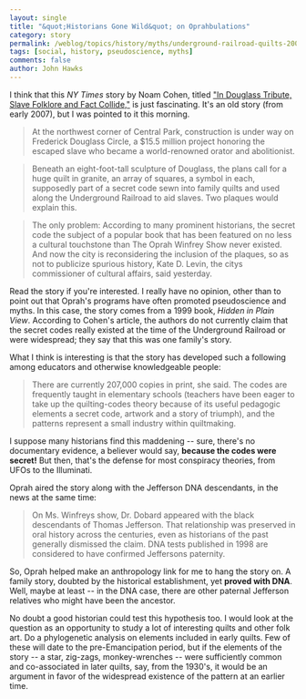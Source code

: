 ```yaml
---
layout: single 
title: "&quot;Historians Gone Wild&quot; on Oprahbulations" 
category: story
permalink: /weblog/topics/history/myths/underground-railroad-quilts-2009.html
tags: [social, history, pseudoscience, myths] 
comments: false 
author: John Hawks 
---
```


I think that this <i>NY Times</i> story by Noam Cohen, titled <a href="http://www.nytimes.com/2007/01/23/nyregion/23quilt.html?_r=1&pagewanted=print">"In Douglass Tribute, Slave Folklore and Fact Collide,"</a> is just fascinating. It's an old story (from early 2007), but I was pointed to it this morning. 

<blockquote>At the northwest corner of Central Park, construction is under way on Frederick Douglass Circle, a $15.5 million project honoring the escaped slave who became a world-renowned orator and abolitionist.</blockquote>

<blockquote>Beneath an eight-foot-tall sculpture of Douglass, the plans call for a huge quilt in granite, an array of squares, a symbol in each, supposedly part of a secret code sewn into family quilts and used along the Underground Railroad to aid slaves. Two plaques would explain this.</blockquote>

<blockquote>The only problem: According to many prominent historians, the secret code  the subject of a popular book that has been featured on no less a cultural touchstone than The Oprah Winfrey Show  never existed. And now the city is reconsidering the inclusion of the plaques, so as not to publicize spurious history, Kate D. Levin, the citys commissioner of cultural affairs, said yesterday.</blockquote>

Read the story if you're interested. I really have no opinion, other than to point out that Oprah's programs have often promoted pseudoscience and myths. In this case, the story comes from a 1999 book, <i>Hidden in Plain View</i>. According to Cohen's article, the authors do not currently claim that the secret codes really existed at the time of the Underground Railroad or were widespread; they say that this was one family's story. 

What I think is interesting is that the story has developed such a following among educators and otherwise knowledgeable people:

<blockquote>There are currently 207,000 copies in print, she said. The codes are frequently taught in elementary schools (teachers have been eager to take up the quilting-codes theory because of its useful pedagogic elements  a secret code, artwork and a story of triumph), and the patterns represent a small industry within quiltmaking.</blockquote>

I suppose many historians find this maddening -- sure, there's no documentary evidence, a believer would say, <b>because the codes were secret!</b> But then, that's the defense for most conspiracy theories, from UFOs to the Illuminati. 

Oprah aired the story along with the Jefferson DNA descendants, in the news at the same time: 

<blockquote>On Ms. Winfreys show, Dr. Dobard appeared with the black descendants of Thomas Jefferson. That relationship was preserved in oral history across the centuries, even as historians of the past generally dismissed the claim. DNA tests published in 1998 are considered to have confirmed Jeffersons paternity.</blockquote>

So, Oprah helped make an anthropology link for me to hang the story on. A family story, doubted by the historical establishment, yet <b>proved with DNA</b>. Well, maybe at least -- in the DNA case, there are other paternal Jefferson relatives who might have been the ancestor. 

No doubt a good historian could test this hypothesis too. I would look at the question as an opportunity to study a lot of interesting quilts and other folk art. Do a phylogenetic analysis on elements included in early quilts. Few of these will date to the pre-Emancipation period, but if the elements of the story -- a star, zig-zags, monkey-wrenches -- were sufficiently common and co-associated  in later quilts, say, from the 1930's, it would be an argument in favor of the widespread existence of the pattern at an earlier time. 

